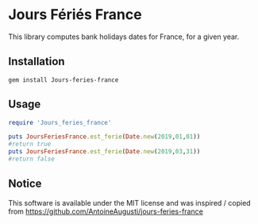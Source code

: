 # Jours Fériés France
This library computes bank holidays dates for France, for a given year.

## Installation
```
gem install Jours-feries-france
```

## Usage
```ruby
require 'Jours_feries_france'

puts JoursFeriesFrance.est_ferie(Date.new(2019,01,01))
#return true
puts JoursFeriesFrance.est_ferie(Date.new(2019,03,31))
#return false

```


## Notice
This software is available under the MIT license and was inspired / copied from
https://github.com/AntoineAugusti/jours-feries-france
